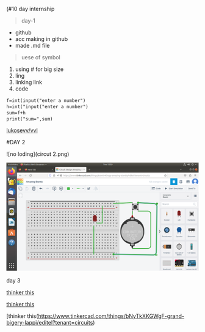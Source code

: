 (#10 day internship
>day-1
- github
- acc making in github
- made .md file 
> uese of symbol
1. using # for big size
2. ling
3. linking link
4. code
```
f=int(input("enter a number")
h=int("input("enter a number")
sum=f+h
print("sum=",sum)
```
[lukosevv/vvl](https://github.com/lukosevv/vvl)


#DAY 2





![no loding](circut 2.png)

![no loading](circuit.png)




day 3




[thinker this](https://www.tinkercad.com/things/8uIxXHKhopy-amazing-stantia/editel?tenant=circuits)

[thinker this](https://www.tinkercad.com/things/adxwkp20WCi-smooth-elzing/editel?tenant=circuits)

[thinker this(https://www.tinkercad.com/things/bNyTkXKGWgF-grand-bigery-lappi/editel?tenant=circuits)
